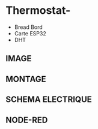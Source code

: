 # Thermostat-
- Bread Bord
- Carte ESP32
- DHT
## IMAGE
## MONTAGE
## SCHEMA ELECTRIQUE
## NODE-RED

